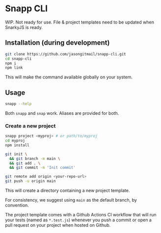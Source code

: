 # Snapp CLI

WIP. Not ready for use. File & project templates need to be updated when SnarkyJS is ready.

## Installation (during development)

```sh
git clone https://github.com/jasongitmail/snapp-cli.git
cd snapp-cli
npm i
npm link
```

This will make the command available globally on your system.

## Usage

```sh
snapp --help
```

Both `snapp` and `snap` work. Aliases are provided for both.

### Create a new project

```sh
snapp project <myproj> # or path/to/myproj
cd myproj
npm install

git init \
  && git branch -m main \
  && git add . \
  && git commit -m 'Init commit'

git remote add origin <your-repo-url>
git push -u origin main
```

This will create a directory containing a new project template.

For consistency, we suggest using `main` as the default branch, by convention.

The project template comes with a Github Actions CI workflow that will run your tests (named as `*.test.js`) whenever you push a commit or open a pull request on your project when hosted on Github.
